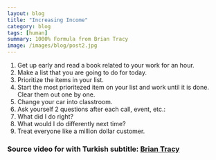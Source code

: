 ```yaml
---
layout: blog
title: "Increasing Income"
category: blog
tags: [human]  
summary: 1000% Formula from Brian Tracy
image: /images/blog/post2.jpg
---
```


1. Get up early and read a book related to your work for an hour.
2. Make a list that you are going to do for today.
3. Prioritize the items in your list.
4. Start the most prioritezed item on your list and work until it is done. Clear them out one by one.
5. Change your car into classtroom.
6. Ask yourself 2 questions after each call, event, etc.:
  1. What did I do right?
  2. What would I do differently next time?
7. Treat everyone like a million dollar customer.

### Source video for with Turkish subtitle: [Brian Tracy]

[Brian Tracy]: <https://www.youtube.com/watch?v=bGw8M6oLwQ8>


